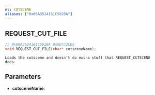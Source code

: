 ```yaml
---
ns: CUTSCENE
aliases: ["0x06A3524161C502BA"]
---
```

## REQUEST_CUT_FILE

```c
// 0x06A3524161C502BA 0x0D732CD6
void REQUEST_CUT_FILE(char* cutsceneName);
```

```
Loads the cutscene and doesn't do extra stuff that REQUEST_CUTSCENE does.
```

## Parameters
* **cutsceneName**: 

